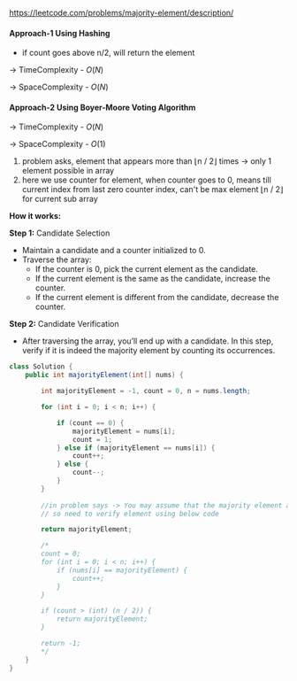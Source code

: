 https://leetcode.com/problems/majority-element/description/


#### Approach-1 Using Hashing

* if count goes above n/2, will return the element

&rarr; TimeComplexity - $O(N)$

&rarr; SpaceComplexity - $O(N)$

#### Approach-2 Using Boyer-Moore Voting Algorithm

&rarr; TimeComplexity - $O(N)$

&rarr; SpaceComplexity - $O(1)$

1. problem asks, element that appears more than ⌊n / 2⌋ times &rarr; only 1 element possible in array
2. here we use counter for element, when counter goes to 0, means till current index from last zero counter index, can't be max element ⌊n / 2⌋ for current sub array

**How it works:**

**Step 1:** Candidate Selection

* Maintain a candidate and a counter initialized to 0.
* Traverse the array:
  * If the counter is 0, pick the current element as the candidate.
  * If the current element is the same as the candidate, increase the counter.
  * If the current element is different from the candidate, decrease the counter.

**Step 2:** Candidate Verification

* After traversing the array, you’ll end up with a candidate. In this step, verify if it is indeed the majority element by counting its occurrences.

```java
class Solution {
    public int majorityElement(int[] nums) {

        int majorityElement = -1, count = 0, n = nums.length;

        for (int i = 0; i < n; i++) {

            if (count == 0) {
                majorityElement = nums[i];
                count = 1;
            } else if (majorityElement == nums[i]) {
                count++;
            } else {
                count--;
            }
        }
        
        //in problem says -> You may assume that the majority element always exists in the array.
        // so need to verify element using below code

        return majorityElement;

        /*
        count = 0;
        for (int i = 0; i < n; i++) {
            if (nums[i] == majorityElement) {
                count++;
            }
        }

        if (count > (int) (n / 2)) {
            return majorityElement;
        }

        return -1;
        */
    }
}
```